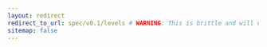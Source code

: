 ```yaml
---
layout: redirect
redirect_to_url: spec/v0.1/levels # WARNING: This is brittle and will not update as per {{ site.current_spec_version }}
sitemap: false
---
```

